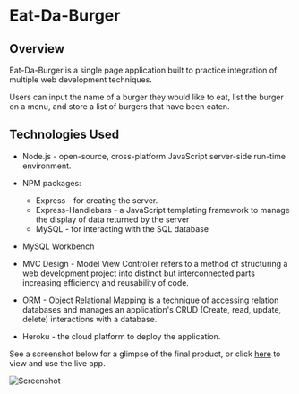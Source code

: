 # Eat-Da-Burger

## Overview

Eat-Da-Burger is a single page application built to practice integration of multiple web development techniques.

Users can input the name of a burger they would like to eat, list the burger on a menu, and store a list of burgers that have been eaten.

## Technologies Used

* Node.js - open-source, cross-platform JavaScript server-side run-time environment.

* NPM packages:
  * Express - for creating the server.
  * Express-Handlebars - a JavaScript templating framework to manage the display of data returned by the server
  * MySQL - for interacting with the SQL database

* MySQL Workbench

* MVC Design - Model View Controller refers to a method of structuring a web development project into distinct but interconnected parts increasing efficiency and reusability of code.

* ORM - Object Relational Mapping is a technique of accessing relation databases and manages an application's CRUD (Create, read, update, delete) interactions with a database.

* Heroku - the cloud platform to deploy the application.

See a screenshot below for a glimpse of the final product, or click [here](https://desolate-ravine-10850.herokuapp.com/) to view and use the live app.

![Screenshot](./public/assets/img/Capture.JPG)
